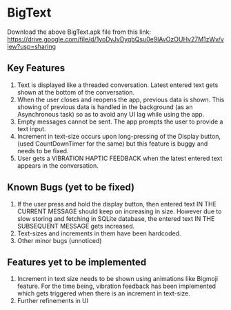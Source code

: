 # BigText
Download the above BigText.apk file from this link: https://drive.google.com/file/d/1yoDyJvDyqbQsu0e9lAvOzOUHv27M1zWv/view?usp=sharing

## Key Features
1. Text is displayed like a threaded conversation. Latest entered text gets shown at the bottom of the conversation.
2. When the user closes and reopens the app, previous data is shown. This showing of previous data is handled in the background (as an Asynchronous task) so as to avoid any UI lag while using the app.
3. Empty messages cannot be sent. The app prompts the user to provide a text input.
4. Increment in text-size occurs upon long-pressing of the Display button, (used CountDownTimer for the same) but this feature is buggy and needs to be fixed. 
5. User gets a VIBRATION HAPTIC FEEDBACK when the latest entered text appears in the conversation.

## Known Bugs (yet to be fixed)
1. If the user press and hold the display button, then entered text IN THE CURRENT MESSAGE should keep on increasing in size. However due to slow storing and fetching in SQLite database, the entered text IN THE SUBSEQUENT MESSAGE gets increased.
2. Text-sizes and increments in them have been hardcoded. 
3. Other minor bugs (unnoticed)

## Features yet to be implemented
1. Increment in text size needs to be shown using animations like Bigmoji feature. For the time being, vibration feedback has been implemented which gets triggered when there is an increment in text-size.
2. Further refinements in UI
